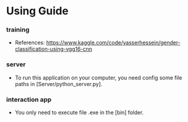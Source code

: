 # Using Guide 
### training 
- References: https://www.kaggle.com/code/yasserhessein/gender-classification-using-vgg16-cnn
### server 
- To run this application on your computer, you need config some file paths in [Server/python_server.py].
### interaction app 
- You only need to execute file .exe in the [bin] folder. 

